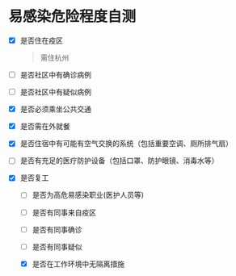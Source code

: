 # 易感染危险程度自测

- [x] 是否住在疫区

  > 需住杭州

- [ ] 是否社区中有确诊病例

- [ ] 是否社区中有疑似病例

- [x] 是否必须乘坐公共交通

- [x] 是否需在外就餐

- [x] 是否住宿中有可能有空气交换的系统（包括重要空调、厕所排气扇）

- [ ] 是否有充足的医疗防护设备（包括口罩、防护眼镜、消毒水等）

- [x] 是否复工

  - [ ] 是否为高危易感染职业(医护人员等)
  - [ ] 是否有同事来自疫区
  - [ ] 是否有同事确诊
  - [ ] 是否有同事疑似
  - [x] 是否在工作环境中无隔离措施

  

